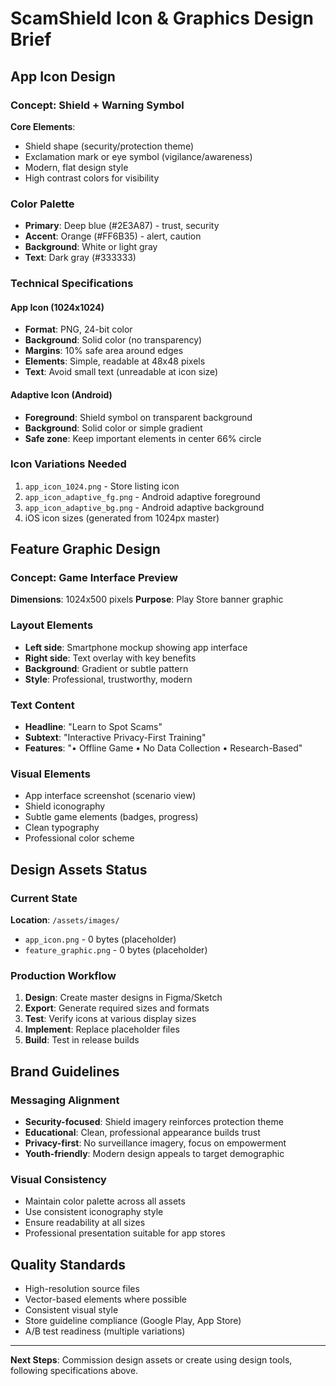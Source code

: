 # ScamShield Icon & Graphics Design Brief

## App Icon Design

### Concept: Shield + Warning Symbol
**Core Elements**:
- Shield shape (security/protection theme)
- Exclamation mark or eye symbol (vigilance/awareness)
- Modern, flat design style
- High contrast colors for visibility

### Color Palette
- **Primary**: Deep blue (#2E3A87) - trust, security
- **Accent**: Orange (#FF6B35) - alert, caution  
- **Background**: White or light gray
- **Text**: Dark gray (#333333)

### Technical Specifications

#### App Icon (1024x1024)
- **Format**: PNG, 24-bit color
- **Background**: Solid color (no transparency)
- **Margins**: 10% safe area around edges
- **Elements**: Simple, readable at 48x48 pixels
- **Text**: Avoid small text (unreadable at icon size)

#### Adaptive Icon (Android)
- **Foreground**: Shield symbol on transparent background
- **Background**: Solid color or simple gradient
- **Safe zone**: Keep important elements in center 66% circle

### Icon Variations Needed
1. `app_icon_1024.png` - Store listing icon
2. `app_icon_adaptive_fg.png` - Android adaptive foreground
3. `app_icon_adaptive_bg.png` - Android adaptive background
4. iOS icon sizes (generated from 1024px master)

## Feature Graphic Design

### Concept: Game Interface Preview
**Dimensions**: 1024x500 pixels
**Purpose**: Play Store banner graphic

### Layout Elements
- **Left side**: Smartphone mockup showing app interface
- **Right side**: Text overlay with key benefits
- **Background**: Gradient or subtle pattern
- **Style**: Professional, trustworthy, modern

### Text Content
- **Headline**: "Learn to Spot Scams"
- **Subtext**: "Interactive Privacy-First Training"
- **Features**: "• Offline Game • No Data Collection • Research-Based"

### Visual Elements
- App interface screenshot (scenario view)
- Shield iconography
- Subtle game elements (badges, progress)
- Clean typography
- Professional color scheme

## Design Assets Status

### Current State
**Location**: `/assets/images/`
- `app_icon.png` - 0 bytes (placeholder)
- `feature_graphic.png` - 0 bytes (placeholder)

### Production Workflow
1. **Design**: Create master designs in Figma/Sketch
2. **Export**: Generate required sizes and formats
3. **Test**: Verify icons at various display sizes
4. **Implement**: Replace placeholder files
5. **Build**: Test in release builds

## Brand Guidelines

### Messaging Alignment
- **Security-focused**: Shield imagery reinforces protection theme
- **Educational**: Clean, professional appearance builds trust
- **Privacy-first**: No surveillance imagery, focus on empowerment
- **Youth-friendly**: Modern design appeals to target demographic

### Visual Consistency
- Maintain color palette across all assets
- Use consistent iconography style
- Ensure readability at all sizes
- Professional presentation suitable for app stores

## Quality Standards
- High-resolution source files
- Vector-based elements where possible
- Consistent visual style
- Store guideline compliance (Google Play, App Store)
- A/B test readiness (multiple variations)

---

**Next Steps**: Commission design assets or create using design tools, following specifications above.